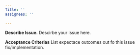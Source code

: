 ```yaml
---
Title: ''
assignees: ''

---
```


**Describe Issue.**
Descirbe your issue here.

**Acceptance Criterias**
List expectace outcomes out fo this issue fix/implementation.


